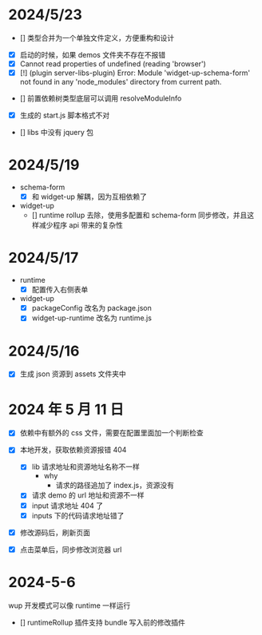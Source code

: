 # 2024/5/23

- [] 类型合并为一个单独文件定义，方便重构和设计
- [x] 启动的时候，如果 demos 文件夹不存在不报错
- [x] Cannot read properties of undefined (reading 'browser')
- [x] [!] (plugin server-libs-plugin) Error: Module 'widget-up-schema-form' not found in any 'node_modules' directory from current path. 
- [] 前置依赖树类型底层可以调用 resolveModuleInfo
- [x] 生成的 start.js 脚本格式不对
- [] libs 中没有 jquery 包

# 2024/5/19

- schema-form
  - [x] 和 widget-up 解耦，因为互相依赖了
- widget-up
  - [] runtime rollup 去除，使用多配置和 schema-form 同步修改，并且这样减少程序 api 带来的复杂性

# 2024/5/17

- runtime
  - [x] 配置传入右侧表单
- widget-up
  - [x] packageConfig 改名为 package.json
  - [x] widget-up-runtime 改名为 runtime.js

# 2024/5/16

- [x] 生成 json 资源到 assets 文件夹中

# 2024 年 5 月 11 日

- [x] 依赖中有额外的 css 文件，需要在配置里面加一个判断检查
- [x] 本地开发，获取依赖资源报错 404

  - [x] lib 请求地址和资源地址名称不一样
    - why
      - 请求的路径追加了 index.js，资源没有
  - [x] 请求 demo 的 url 地址和资源不一样
  - [x] input 请求地址 404 了
  - [x] inputs 下的代码请求地址错了

- [x] 修改源码后，刷新页面
- [x] 点击菜单后，同步修改浏览器 url

# 2024-5-6

wup 开发模式可以像 runtime 一样运行

- [] runtimeRollup 插件支持 bundle 写入前的修改插件
